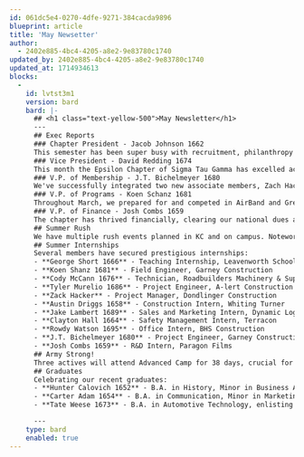 ```yaml
---
id: 061dc5e4-0270-4dfe-9271-384cacda9896
blueprint: article
title: 'May Newsetter'
author:
  - 2402e885-4bc4-4205-a8e2-9e83780c1740
updated_by: 2402e885-4bc4-4205-a8e2-9e83780c1740
updated_at: 1714934613
blocks:
  -
    id: lvtst3m1
    version: bard
    bard: |-
      ## <h1 class="text-yellow-500">May Newsletter</h1>
      ---
      ## Exec Reports
      ### Chapter President - Jacob Johnson 1662
      This semester has been super busy with recruitment, philanthropy events, runouts, and much more! With the semester coming to a close the Active Chapter is studying hard to end the semester well and is very excited to celebrate the centennial of the Epsilon Chapter! We are also fired up and ready to start the upcoming recruitment season!
      ### Vice President - David Redding 1674
      This month the Epsilon Chapter of Sigma Tau Gamma has excelled academically. The active members are currently averaging a 3.14 GPA, with 6-10 members expected to make the Dean’s Honors List for the semester. We've been preparing rigorously for finals. The house now has two binders with academic success resources, including tutor schedules and academic support contacts. Additionally, we will begin a weekly "bonfire" to enhance brotherhood and member wellness.
      ### V.P. of Membership - J.T. Bichelmeyer 1680
      We've successfully integrated two new associate members, Zach Hacker and Ivan Reyes, into active membership. As we approach summer, we are reopening the Grubs scholarship for all incoming male students, which should help extend our reach to those unfamiliar with Greek life on campus.
      ### V.P. of Programs - Koen Schanz 1681
      Throughout March, we prepared for and competed in AirBand and Greek games, taking 1st overall in AirBand and 3rd in all Greek games. The chapter also had near-perfect attendance at The Big Event. To boost morale, we introduced a new dye table and a basketball goal. We recently celebrated our White Rose Formal, nominating Alexis Ourada, a junior from Pitt State.
      ### V.P. of Finance - Josh Combs 1659
      The chapter has thrived financially, clearing our national dues and reducing our chapter dues by over $4,000. We've funded several house projects, including painting and renovations, and reframing historic pictures and certificates.
      ## Summer Rush
      We have multiple rush events planned in KC and on campus. Noteworthy events include gatherings at Chicken and Pickle on June 22nd and Top Golf on August 3rd. We also plan a Royals game suite event with all chapters from Kansas and Missouri. The semester will kick off with a BBQ on our front porch.
      ## Summer Internships
      Several members have secured prestigious internships:
      - **George Short 1666** - Teaching Internship, Leavenworth School District
      - **Koen Shanz 1681** - Field Engineer, Garney Construction
      - **Cody McCann 1676** - Technician, Roadbuilders Machinery & Supply Co.
      - **Tyler Murelio 1686** - Project Engineer, A-lert Construction
      - **Zack Hacker** - Project Manager, Dondlinger Construction
      - **Austin Driggs 1658** - Construction Intern, Whiting Turner
      - **Jake Lambert 1689** - Sales and Marketing Intern, Dynamic Logistix
      - **Clayton Hall 1664** - Safety Management Intern, Terracon
      - **Rowdy Watson 1695** - Office Intern, BHS Construction
      - **J.T. Bichelmeyer 1680** - Project Engineer, Garney Construction
      - **Josh Combs 1659** - R&D Intern, Paragon Films
      ## Army Strong!
      Three actives will attend Advanced Camp for 38 days, crucial for their commissioning as officers in the US Army. This includes Zane Guerrero 1657, George Short 1666, and David Redding 1674, participating in rigorous activities like the 300m Rifle Qualification and a 12-mile Ruck March.
      ## Graduates
      Celebrating our recent graduates:
      - **Hunter Calovich 1652** - B.A. in History, Minor in Business Administration
      - **Carter Adam 1654** - B.A. in Communication, Minor in Marketing
      - **Tate Weese 1673** - B.A. in Automotive Technology, enlisting in the U.S. Air Force post-graduation

      ---
    type: bard
    enabled: true
---
```

